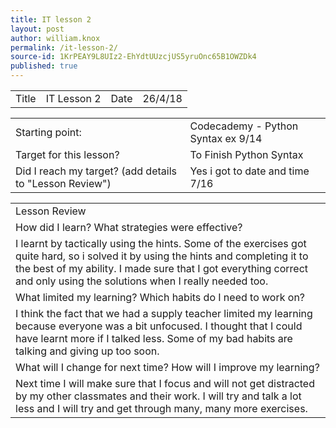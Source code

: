 ```yaml
---
title: IT lesson 2
layout: post
author: william.knox
permalink: /it-lesson-2/
source-id: 1KrPEAY9L8UIz2-EhYdtUUzcjUS5yruOnc65B1OWZDk4
published: true
---
```

<table>
  <tr>
    <td>Title</td>
    <td>IT Lesson 2</td>
    <td>Date</td>
    <td>26/4/18</td>
  </tr>
</table>


<table>
  <tr>
    <td>Starting point:</td>
    <td>Codecademy - Python Syntax ex 9/14</td>
  </tr>
  <tr>
    <td>Target for this lesson?</td>
    <td>To Finish Python Syntax</td>
  </tr>
  <tr>
    <td>Did I reach my target? 
(add details to "Lesson Review")</td>
    <td> Yes i got to date and time 7/16</td>
  </tr>
</table>


<table>
  <tr>
    <td>Lesson Review</td>
  </tr>
  <tr>
    <td>How did I learn? What strategies were effective? </td>
  </tr>
  <tr>
    <td>I learnt by tactically using the hints. Some of the exercises got quite hard, so i solved it by using the hints and completing it to the best of my ability. I made sure that I got everything correct and only using the solutions when I really needed too.</td>
  </tr>
  <tr>
    <td>What limited my learning? Which habits do I need to work on? </td>
  </tr>
  <tr>
    <td>I think the fact that we had a supply teacher limited my learning because everyone was a bit unfocused. I thought that I could have learnt more if I talked less. Some of my bad habits are talking and giving up too soon.</td>
  </tr>
  <tr>
    <td>What will I change for next time? How will I improve my learning?</td>
  </tr>
  <tr>
    <td>Next time I will make sure that I focus and will not get distracted by my other classmates and their work. I will try and talk a lot less and I will try and get through many, many more exercises.</td>
  </tr>
</table>


